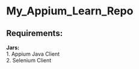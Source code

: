 # My_Appium_Learn_Repo

## Requirements:
  <b>Jars:</b><br>
      1. Appium Java Client <br>
      2. Selenium Client